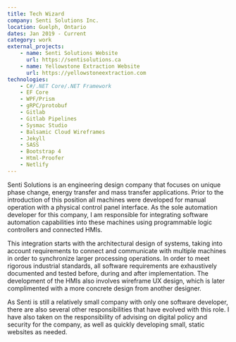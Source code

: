 ```yaml
---
title: Tech Wizard
company: Senti Solutions Inc.
location: Guelph, Ontario
dates: Jan 2019 - Current
category: work
external_projects:
    - name: Senti Solutions Website
      url: https://sentisolutions.ca
    - name: Yellowstone Extraction Website
      url: https://yellowstoneextraction.com
technologies:
    - C#/.NET Core/.NET Framework
    - EF Core
    - WPF/Prism
    - gRPC/protobuf
    - Gitlab
    - Gitlab Pipelines
    - Sysmac Studio
    - Balsamic Cloud Wireframes
    - Jekyll
    - SASS
    - Bootstrap 4
    - Html-Proofer
    - Netlify
---
```

Senti Solutions is an engineering design company that focuses on unique phase
change, energy transfer and mass transfer applications. Prior to the
introduction of this position all machines were developed for manual operation
with a physical control panel interface. As the sole automation developer for
this company, I am responsible for integrating software automation capabilities
into these machines using programmable logic controllers and connected HMIs.

This integration starts with the architectural design of systems, taking into
account requirements to connect and communicate with multiple machines in order
to synchronize larger processing operations. In order to meet rigorous
industrial standards, all software requirements are exhaustively documented and
tested before, during and after implementation. The development of the HMIs also
involves wireframe UX design, which is later complimented with a more concrete
design from another designer.

As Senti is still a relatively small company with only one software developer,
there are also several other responsibilities that have evolved with this role.
I have also taken on the responsibility of advising on digital policy and
security for the company, as well as quickly developing small, static websites
as needed.
